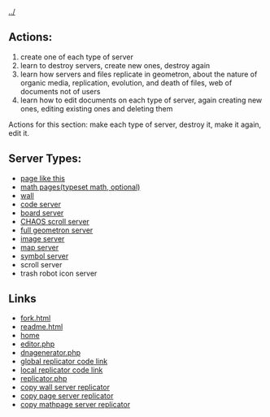[../](../)

## Actions:

1. create one of each type of server
2. learn to destroy servers, create new ones, destroy again
3. learn how servers and files replicate in geometron, about the nature of organic media, replication, evolution, and death of files, web of documents not of users
4. learn how to edit documents on each type of server, again creating new ones, editing existing ones and deleting them

Actions for this section: make each type of server, destroy it, make it again, edit it.


##  Server Types:

 - [page like this](page/)
 - [math pages(typeset math, optional)](mathpage/)
 - [wall](wall/)
 - [code server](codeserver/)
 - [board server](boardserver/)
 - [CHAOS scroll server](chaos/)
 - [full geometron server](geometron/)
 - [image server](imageserver/)
 - [map server](mapserver/)
 - [symbol server](symbolserver/)
 - scroll server
 - trash robot icon server

## Links

 - [fork.html](fork.html)
 - [readme.html](readme.html)
 - [home](index.html)
 - [editor.php](editor.php)
 - [dnagenerator.php](dnagenerator.php)
 - [global replicator code link](https://raw.githubusercontent.com/LafeLabs/pi/main/servers/page/php/replicator.txt)
 - [local replicator code link](php/replicator.txt)
 - [replicator.php](replicator.php)
 - [copy wall server replicator](copy.php?from=https://raw.githubusercontent.com/LafeLabs/pi/main/servers/wall/php/replicator.txt&to=replicator.php)
 - [copy page server replicator](copy.php?from=https://raw.githubusercontent.com/LafeLabs/pi/main/servers/page/php/replicator.txt&to=replicator.php)
 - [copy mathpage server replicator](copy.php?from=https://raw.githubusercontent.com/LafeLabs/pi/main/servers/mathpage/php/replicator.txt&to=replicator.php)

